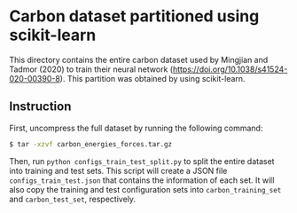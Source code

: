 # Carbon dataset partitioned using scikit-learn

This directory contains the entire carbon dataset used by Mingjian and Tadmor (2020) to train their neural network (https://doi.org/10.1038/s41524-020-00390-8).
This partition was obtained by using scikit-learn.



## Instruction

First, uncompress the full dataset by running the following command:
``` bash
$ tar -xzvf carbon_energies_forces.tar.gz
```

Then, run `python configs_train_test_split.py` to split the entire dataset into training and test sets.
This script will create a JSON file `configs_train_test.json` that contains the information of each set.
It will also copy the training and test configuration sets into `carbon_training_set` and `carbon_test_set`, respectively.
